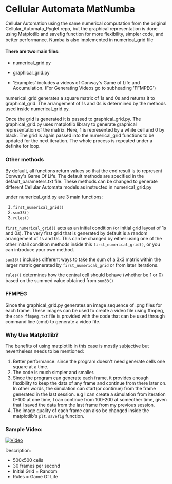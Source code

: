 # Cellular Automata MatNumba
Cellular Automation using the same numerical computation from the original Cellular_Automata_Pyglet repo, but the graphical representation is done using Matplotlib and savefig function for more flexibility, simpler code, and better performance. Numba is also implemented in numerical_grid file 

#### There are two main files:
- numerical_grid.py
- graphical_grid.py

- 'Examples' includes a videos of Conway's Game of Life and Accumulation. (For Generating Videos go to subheading 'FFMPEG')

numerical_grid generates a square matrix of 1s and 0s and returns it to graphical_grid. The arrangement of 1s and 0s is determined by the methods used inside numerical_grid.py.

Once the grid is generated it is passed to graphical_grid.py. The graphical_grid.py uses matplotlib library to generate graphical representation of the matrix.
Here, 1 is represented by a white cell and 0 by black. The grid is again passed into the numerical_grid functions to be updated for the next iteration.
The whole process is repeated under a definite for loop.

### Other methods
By default, all functions return values so that the end result is to represent Conway's Game Of Life. The default methods are specified in the default_parameters.txt file. These methods can be changed to generate different Cellular Automata models as instructed in numerical_grid.py

under numerical_grid.py are 3 main functions:
 1) `first_numerical_grid()`
 2) `sum33()`
 3) `rules()`

`first_numerical_grid()` acts as an initial condition (or initial grid layout of 1s and 0s). The very first grid that is generated by default is a random arrangement of 1s and 0s. This can be changed by either using one of the other initail condition methods inside this `first_numerical_grid()`, or you can introduce your own method.

`sum33()` includes different ways to take the sum of a 3x3 matrix within the larger matrix generated by `first_numerical_grid` or from later iterations.

`rules()` determines how the central cell should behave (whether be 1 or 0) based on the summed value obtained from `sum33()`

### FFMPEG
Since the graphical_grid.py generates an image sequence of .png files for each frame. These images can be used to create a video file using ffmpeg, the `code ffmpeg.txt` file is provided with the code that can be used through command line (cmd) to generate a video file.


### Why Use Matplotlib?
The benefits of using matplotlib in this case is mostly subjective but nevertheless needs to be mentioned:
1) Better performance: since the program doesn't need generate cells one square at a time.
2) The code is much simpler and smaller.
3) Since the program can generate each frame, it provides enough flexibility to keep the data of any frame and continue from there later on. In other words, the simulation can start(or continue) from the frame generated in the last session.
  e.g I can create a simulation from iteration 0-100 at one time, I can continue from 100-200 at someother time, given that I saved the data from the last frame from my previous session.
4) The image quality of each frame can also be changed inside the matplotlib's `plt.savefig` function. 
  
  
### Sample Video:
[![Video](http://img.youtube.com/vi/5nV34VjGowg/0.jpg)](http://www.youtube.com/watch?v=5nV34VjGowg "Video Link [Game Of Life]")

Description:
- 500x500 cells
- 30 frames per second
- Initial Grid = Random
- Rules = Game Of Life
